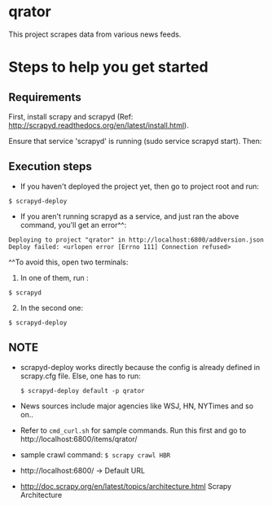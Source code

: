 qrator
======

This project scrapes data from various news feeds.
 
# Steps to help you get started

## Requirements

First, install scrapy and scrapyd (Ref: http://scrapyd.readthedocs.org/en/latest/install.html). 

Ensure that service 'scrapyd' is running (sudo service scrapyd start). Then:


## Execution steps

* If you haven't deployed the project yet, then go to project root and run:
```
$ scrapyd-deploy 
```

* If you aren't running scrapyd as a service, and just ran the above command, you'll get an error^^:
```
Deploying to project "qrator" in http://localhost:6800/addversion.json
Deploy failed: <urlopen error [Errno 111] Connection refused>
```
^^To avoid this, open two terminals:

1. In one of them, run :
```
$ scrapyd
```

2. In the second one:
          
```
$ scrapyd-deploy          
```

## NOTE 
- scrapyd-deploy works directly because the config is already 
  defined in scrapy.cfg file. Else, one has to run:

  ```
  $ scrapyd-deploy default -p qrator 
  ```

- News sources include major agencies like WSJ, HN, NYTimes and so on..

- Refer to ```cmd_curl.sh``` for sample commands. Run this first 
  and go to http://localhost:6800/items/qrator/

- sample crawl command: ```$ scrapy crawl HBR```

- http://localhost:6800/ -> Default URL

- http://doc.scrapy.org/en/latest/topics/architecture.html Scrapy Architecture